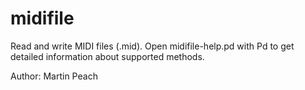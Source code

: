 midifile
========

Read and write MIDI files (.mid). Open midifile-help.pd with Pd
to get detailed information about supported methods.

Author: Martin Peach
